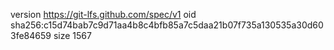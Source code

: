 version https://git-lfs.github.com/spec/v1
oid sha256:c15d74bab7c9d71aa4b8c4bfb85a7c5daa21b07f735a130535a30d603fe84659
size 1567
